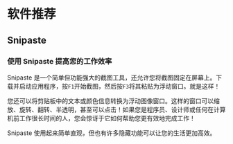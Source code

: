 # 软件推荐
## Snipaste

### 使用 Snipaste 提高您的工作效率

Snipaste 是一个简单但功能强大的截图工具，还允许您将截图固定在屏幕上。下载并启动应用程序，按`F1`开始截图，然后按`F3`将其粘贴为浮动窗口。就是这样！

您还可以将剪贴板中的文本或颜色信息转换为浮动图像窗口。这样的窗口可以缩放、旋转、翻转、半透明，甚至可以点击！如果您是程序员、设计师或任何在计算机前工作很长时间的人，您会惊讶于它如何帮助您更有效地完成工作！

Snipaste 使用起来简单直观，但也有许多隐藏功能可以让您的生活更加高效。